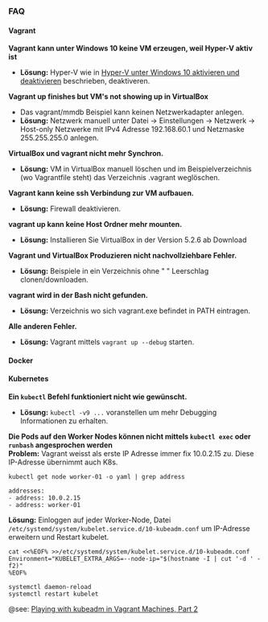 ### FAQ

#### Vagrant

**Vagrant kann unter Windows 10 keine VM erzeugen, weil Hyper-V aktiv ist**
* **Lösung:** Hyper-V wie in [Hyper-V unter Windows 10 aktivieren und deaktivieren](https://www.xcep.net/blog/hyper-v-unter-windows-10-aktivieren-und-deaktivieren/) beschrieben, deaktiveren. 

**Vagrant up finishes but VM's not showing up in VirtualBox**
* Das vagrant/mmdb Beispiel kann keinen Netzwerkadapter anlegen.
* **Lösung:** Netzwerk manuell unter Datei -> Einstellungen -> Netzwerk -> Host-only Netzwerke mit IPv4 Adresse 192.168.60.1 und Netzmaske 255.255.255.0 anlegen.

**VirtualBox und vagrant nicht mehr Synchron.**
* **Lösung:** VM in VirtualBox manuell löschen und im Beispielverzeichnis (wo Vagrantfile steht) das Verzeichnis .vagrant weglöschen.

**Vagrant kann keine ssh Verbindung zur VM aufbauen.**
* **Lösung:** Firewall deaktivieren.

**vagrant up kann keine Host Ordner mehr mounten.**
* **Lösung:** Installieren Sie VirtualBox in der Version 5.2.6 ab Download

**Vagrant und VirtualBox Produzieren nicht nachvollziehbare Fehler.**
* **Lösung:** Beispiele in ein Verzeichnis ohne " " Leerschlag clonen/downloaden.

**vagrant wird in der Bash nicht gefunden.**
* **Lösung:** Verzeichnis wo sich vagrant.exe befindet in PATH eintragen.

**Alle anderen Fehler.**
* **Lösung:** Vagrant mittels `vagrant up --debug` starten.

#### Docker


#### Kubernetes

**Ein `kubectl` Befehl funktioniert nicht wie gewünscht.**<br>
* **Lösung:** `kubectl -v9 ...` voranstellen um mehr Debugging Informationen zu erhalten.  

**Die Pods auf den Worker Nodes können nicht mittels `kubectl exec` oder `runbash` angesprochen werden**<br>
**Problem:** Vagrant weisst als erste IP Adresse immer fix 10.0.2.15 zu. Diese IP-Adresse übernimmt auch K8s.

    kubectl get node worker-01 -o yaml | grep address
    
    addresses:
    - address: 10.0.2.15
    - address: worker-01
    
**Lösung:** Einloggen auf jeder Worker-Node, Datei `/etc/systemd/system/kubelet.service.d/10-kubeadm.conf` um IP-Adresse erweitern und Restart kubelet.

    cat <<%EOF% >>/etc/systemd/system/kubelet.service.d/10-kubeadm.conf
    Environment="KUBELET_EXTRA_ARGS=--node-ip="$(hostname -I | cut '-d ' -f2)"
    %EOF%

    systemctl daemon-reload
    systemctl restart kubelet    

@see: [Playing with kubeadm in Vagrant Machines, Part 2](https://medium.com/@joatmon08/playing-with-kubeadm-in-vagrant-machines-part-2-bac431095706)
  